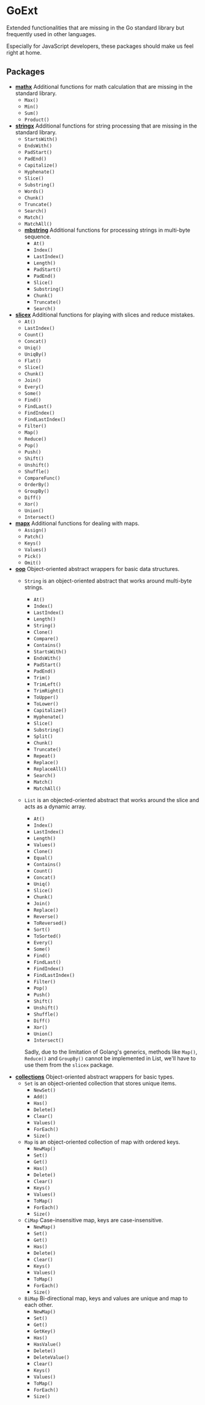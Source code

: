# GoExt

Extended functionalities that are missing in the Go standard library but frequently used in other
languages.

Especially for JavaScript developers, these packages should make us feel right at home.

## Packages

- **[mathx](https://pkg.go.dev/github.com/ayonli/goext/mathx)**
    Additional functions for math calculation that are missing in the standard library.
    - `Max()`
    - `Min()`
    - `Sum()`
    - `Product()`
- **[stringx](https://pkg.go.dev/github.com/ayonli/goext/stringx)**
    Additional functions for string processing that are missing in the standard library.
    - `StartsWith()`
    - `EndsWith()`
    - `PadStart()`
    - `PadEnd()`
    - `Capitalize()`
    - `Hyphenate()`
    - `Slice()`
    - `Substring()`
    - `Words()`
    - `Chunk()`
    - `Truncate()`
    - `Search()`
    - `Match()`
    - `MatchAll()`
    - **[mbstring](https://pkg.go.dev/github.com/ayonli/goext/stringx/mbstring)**
        Additional functions for processing strings in multi-byte sequence.
        - `At()`
        - `Index()`
        - `LastIndex()`
        - `Length()`
        - `PadStart()`
        - `PadEnd()`
        - `Slice()`
        - `Substring()`
        - `Chunk()`
        - `Truncate()`
        - `Search()`
- **[slicex](https://pkg.go.dev/github.com/ayonli/goext/slicex)**
    Additional functions for playing with slices and reduce mistakes.
    - `At()`
    - `LastIndex()`
    - `Count()`
    - `Concat()`
    - `Uniq()`
    - `UniqBy()`
    - `Flat()`
    - `Slice()`
    - `Chunk()`
    - `Join()`
    - `Every()`
    - `Some()`
    - `Find()`
    - `FindLast()`
    - `FindIndex()`
    - `FindLastIndex()`
    - `Filter()`
    - `Map()`
    - `Reduce()`
    - `Pop()`
    - `Push()`
    - `Shift()`
    - `Unshift()`
    - `Shuffle()`
    - `CompareFunc()`
    - `OrderBy()`
    - `GroupBy()`
    - `Diff()`
    - `Xor()`
    - `Union()`
    - `Intersect()`
- **[mapx](https://pkg.go.dev/github.com/ayonli/goext/mapx)**
    Additional functions for dealing with maps.
    - `Assign()`
    - `Patch()`
    - `Keys()`
    - `Values()`
    - `Pick()`
    - `Omit()`
- **[oop](https://pkg.go.dev/github.com/ayonli/goext/oop)**
    Object-oriented abstract wrappers for basic data structures.
    - `String` is an object-oriented abstract that works around multi-byte strings.
        - `At()`
        - `Index()`
        - `LastIndex()`
        - `Length()`
        - `String()`
        - `Clone()`
        - `Compare()`
        - `Contains()`
        - `StartsWith()`
        - `EndsWith()`
        - `PadStart()`
        - `PadEnd()`
        - `Trim()`
        - `TrimLeft()`
        - `TrimRight()`
        - `ToUpper()`
        - `ToLower()`
        - `Capitalize()`
        - `Hyphenate()`
        - `Slice()`
        - `Substring()`
        - `Split()`
        - `Chunk()`
        - `Truncate()`
        - `Repeat()`
        - `Replace()`
        - `ReplaceAll()`
        - `Search()`
        - `Match()`
        - `MatchAll()`
    - `List` is an objected-oriented abstract that works around the slice and acts as a dynamic array.
        - `At()`
        - `Index()`
        - `LastIndex()`
        - `Length()`
        - `Values()`
        - `Clone()`
        - `Equal()`
        - `Contains()`
        - `Count()`
        - `Concat()`
        - `Uniq()`
        - `Slice()`
        - `Chunk()`
        - `Join()`
        - `Replace()`
        - `Reverse()`
        - `ToReversed()`
        - `Sort()`
        - `ToSorted()`
        - `Every()`
        - `Some()`
        - `Find()`
        - `FindLast()`
        - `FindIndex()`
        - `FindLastIndex()`
        - `Filter()`
        - `Pop()`
        - `Push()`
        - `Shift()`
        - `Unshift()`
        - `Shuffle()`
        - `Diff()`
        - `Xor()`
        - `Union()`
        - `Intersect()`

        Sadly, due to the limitation of Golang's generics, methods like `Map()`, `Reduce()` and
        `GroupBy()` cannot be implemented in List, we'll have to use them from the `slicex` package.
- **[collections](https://pkg.go.dev/github.com/ayonli/goext/collections)**
    Object-oriented abstract wrappers for basic types.
    - `Set` is an object-oriented collection that stores unique items.
        - `NewSet()`
        - `Add()`
        - `Has()`
        - `Delete()`
        - `Clear()`
        - `Values()`
        - `ForEach()`
        - `Size()`
    - `Map` is an object-oriented collection of map with ordered keys.
        - `NewMap()`
        - `Set()`
        - `Get()`
        - `Has()`
        - `Delete()`
        - `Clear()`
        - `Keys()`
        - `Values()`
        - `ToMap()`
        - `ForEach()`
        - `Size()`
    - `CiMap` Case-insensitive map, keys are case-insensitive.
        - `NewMap()`
        - `Set()`
        - `Get()`
        - `Has()`
        - `Delete()`
        - `Clear()`
        - `Keys()`
        - `Values()`
        - `ToMap()`
        - `ForEach()`
        - `Size()`
    - `BiMap` Bi-directional map, keys and values are unique and map to each other.
        - `NewMap()`
        - `Set()`
        - `Get()`
        - `GetKey()`
        - `Has()`
        - `HasValue()`
        - `Delete()`
        - `DeleteValue()`
        - `Clear()`
        - `Keys()`
        - `Values()`
        - `ToMap()`
        - `ForEach()`
        - `Size()`
